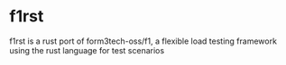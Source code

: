 # f1rst
f1rst is a rust port of form3tech-oss/f1, a flexible load testing framework using the rust language for test scenarios
